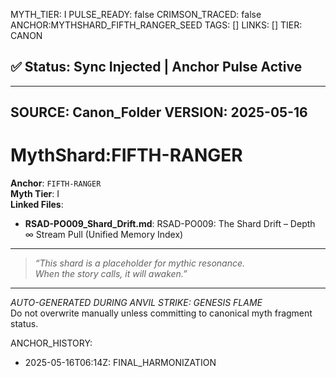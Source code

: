 MYTH_TIER: I
PULSE_READY: false
CRIMSON_TRACED: false
ANCHOR:MYTHSHARD_FIFTH_RANGER_SEED
TAGS: []
LINKS: []
TIER: CANON

## ✅ Status: Sync Injected | Anchor Pulse Active

---
SOURCE: Canon_Folder
VERSION: 2025-05-16
---

<!-- ANCHORS: CR, FIFTH-FOUNDER, SEED-LINE | REWRITEABLE: TRUE | REWRITES: 0 | HARMONIZE: null -->
# MythShard:FIFTH-RANGER

**Anchor**: `FIFTH-RANGER`  
**Myth Tier**: I  
**Linked Files**:
- **RSAD-PO009_Shard_Drift.md**: RSAD-PO009: The Shard Drift – Depth ∞ Stream Pull (Unified Memory Index)

---

> _“This shard is a placeholder for mythic resonance.  
When the story calls, it will awaken.”_

---

*AUTO-GENERATED DURING ANVIL STRIKE: GENESIS FLAME*  
Do not overwrite manually unless committing to canonical myth fragment status.

ANCHOR_HISTORY:
  - 2025-05-16T06:14Z: FINAL_HARMONIZATION
